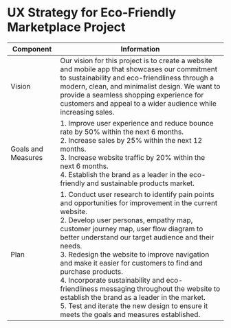 # UX Strategy for Eco-Friendly Marketplace Project
| Component        | Information                                                                                                                                                                                         |
|------------------|-----------------------------------------------------------------------------------------------------------------------------------------------------------------------------------------------------|
| Vision           | Our vision for this project is to create a website and mobile app that showcases our commitment to sustainability and eco-friendliness through a modern, clean, and minimalist design. We want to provide a seamless shopping experience for customers and appeal to a wider audience while increasing sales. |
| Goals and Measures | 1. Improve user experience and reduce bounce rate by 50% within the next 6 months.<br>2. Increase sales by 25% within the next 12 months.<br>3. Increase website traffic by 20% within the next 6 months.<br>4. Establish the brand as a leader in the eco-friendly and sustainable products market. |
| Plan             | 1. Conduct user research to identify pain points and opportunities for improvement in the current website.<br>2. Develop user personas, empathy map, customer journey map, user flow diagram to better understand our target audience and their needs.<br>3. Redesign the website to improve navigation and make it easier for customers to find and purchase products.<br>4. Incorporate sustainability and eco-friendliness messaging throughout the website to establish the brand as a leader in the market.<br>5. Test and iterate the new design to ensure it meets the goals and measures established. | 
